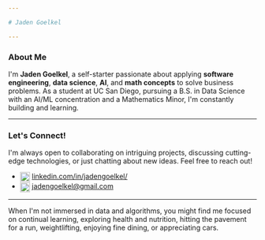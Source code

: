 ```yaml
---

# Jaden Goelkel

---
```


### About Me

I'm **Jaden Goelkel**, a self-starter passionate about applying **software engineering**, **data science**, **AI**, and **math concepts** to solve business problems. As a student at UC San Diego, pursuing a B.S. in Data Science with an AI/ML concentration and a Mathematics Minor, I'm constantly building and learning.

---

### Let's Connect!

I'm always open to collaborating on intriguing projects, discussing cutting-edge technologies, or just chatting about new ideas. Feel free to reach out!

* <img src="https://img.shields.io/badge/-LinkedIn-0077B5?style=flat-square&logo=linkedin" align="center" height="20" /> [linkedin.com/in/jadengoelkel/](https://www.linkedin.com/in/jadengoelkel/)
* <img src="https://img.shields.io/badge/-Email-EA4335?style=flat-square&logo=gmail" align="center" height="20" /> [jadengoelkel@gmail.com](mailto:jadengoelkel@gmail.com)


---

When I'm not immersed in data and algorithms, you might find me focused on continual learning, exploring health and nutrition, hitting the pavement for a run, weightlifting, enjoying fine dining, or appreciating cars.
